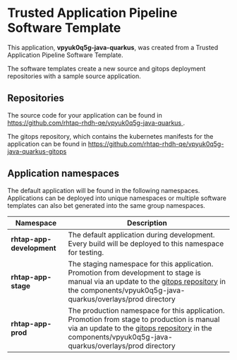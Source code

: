 # Trusted Application Pipeline Software Template

This application, **vpyuk0q5g-java-quarkus**, was created from a Trusted Application Pipeline Software Template.

The software templates create a new source and gitops deployment repositories with a sample source application. 

## Repositories

The source code for your application can be found in [https://github.com/rhtap-rhdh-qe/vpyuk0q5g-java-quarkus ](https://github.com/rhtap-rhdh-qe/vpyuk0q5g-java-quarkus ).
 
The gitops repository, which contains the kubernetes manifests for the application can be found in 
[https://github.com/rhtap-rhdh-qe/vpyuk0q5g-java-quarkus-gitops ](https://github.com/rhtap-rhdh-qe/vpyuk0q5g-java-quarkus-gitops ) 

## Application namespaces 

The default application will be found in the following namespaces. Applications can be deployed into unique namespaces or multiple software templates can also bet generated into the same group namespaces.  

|  Namespace   |  Description   |  
| -------- | -------- |   
| **rhtap-app-development** | The default application during development. Every build will be deployed to this namespace for testing. | 
| **rhtap-app-stage** | The staging namespace for this application. Promotion from development to stage is manual via an update to the [gitops repository](https://github.com/rhtap-rhdh-qe/vpyuk0q5g-java-quarkus-gitops ) in the components/vpyuk0q5g-java-quarkus/overlays/prod directory |  
| **rhtap-app-prod** | The production namespace for this application. Promotion from stage to production is manual via an update to the [gitops repository](https://github.com/rhtap-rhdh-qe/vpyuk0q5g-java-quarkus-gitops ) in the components/vpyuk0q5g-java-quarkus/overlays/prod directory | 